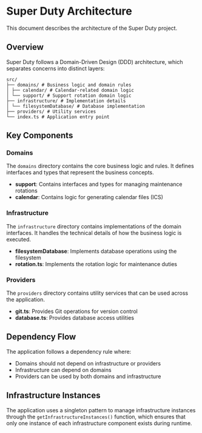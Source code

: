 # Super Duty Architecture

This document describes the architecture of the Super Duty project.

## Overview

Super Duty follows a Domain-Driven Design (DDD) architecture, which separates concerns into distinct layers: 

```
src/
├── domains/ # Business logic and domain rules
│ ├── calendar/ # Calendar-related domain logic
│ └── support/ # Support rotation domain logic
├── infrastructure/ # Implementation details
│ └── filesystemDatabase/ # Database implementation
├── providers/ # Utility services
└── index.ts # Application entry point
```
## Key Components

### Domains

The `domains` directory contains the core business logic and rules. It defines interfaces and types that represent the business concepts.

- **support**: Contains interfaces and types for managing maintenance rotations
- **calendar**: Contains logic for generating calendar files (ICS)

### Infrastructure

The `infrastructure` directory contains implementations of the domain interfaces. It handles the technical details of how the business logic is executed.

- **filesystemDatabase**: Implements database operations using the filesystem
- **rotation.ts**: Implements the rotation logic for maintenance duties

### Providers

The `providers` directory contains utility services that can be used across the application.

- **git.ts**: Provides Git operations for version control
- **database.ts**: Provides database access utilities

## Dependency Flow

The application follows a dependency rule where:

- Domains should not depend on infrastructure or providers
- Infrastructure can depend on domains
- Providers can be used by both domains and infrastructure

## Infrastructure Instances

The application uses a singleton pattern to manage infrastructure instances through the `getInfrastructureInstances()` function, which ensures that only one instance of each infrastructure component exists during runtime. 